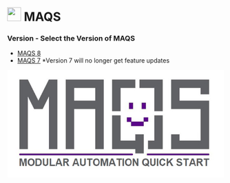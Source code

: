 # <img src="resources/maqslogo.ico" height="32" width="32"> MAQS

### Version - Select the Version of MAQS

* [MAQS 8](MAQS_8/Introduction.md)
* [MAQS 7](https://magenic.github.io/MAQS/#/MAQS_7/Introduction) 
  *Version 7 will no longer get feature updates

![MAQS](resources/maqsfull.jpg)